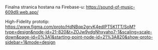 Finalna stranica hostana na Firebase-u: https://sound-of-music-609d9.web.app/

High-Fidelity prototip:  https://www.figma.com/proto/HdNBqp2grvK4edIPT5K1TT/SoM?type=design&node-id=21-820&t=ZOJw9ydgNhxyaho7-1&scaling=scale-down&page-id=0%3A1&starting-point-node-id=21%3A820&show-proto-sidebar=1&mode=design
